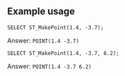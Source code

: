 ## Example usage

```mysql
SELECT ST_MakePoint(1.4, -3.7);
```
Answer:     `POINT(1.4 -3.7)`
```mysql
SELECT ST_MakePoint(1.4, -3.7, 6.2);
```
Answer:     `POINT(1.4 -3.7 6.2)`